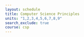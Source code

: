 ```yaml
---
layout: schedule
title: Computer Science Principles
units: "1,2,3,4,5,6,7,8,9"
search_exclude: true
course: csp
---
```

